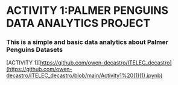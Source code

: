 <h1>ACTIVITY 1:PALMER PENGUINS DATA ANALYTICS PROJECT</h1>

<h3>This is a simple and basic data analytics about Palmer Penguins Datasets</h3>

[ACTIVITY 1][https://github.com/owen-decastro/ITELEC_decastro](https://github.com/owen-decastro/ITELEC_decastro/blob/main/Activity1%20(1)(1).ipynb)
